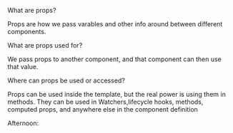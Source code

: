 What are props?

Props are how we pass varables and other info around between different components.

What are props used for?

We pass props to another component, and that component can then use that value.

Where can props be used or accessed?

Props can be used inside the template, but the real power is using them in methods. They can be used in Watchers,lifecycle hooks, methods, computed props, and anywhere else in the component definition

Afternoon: 